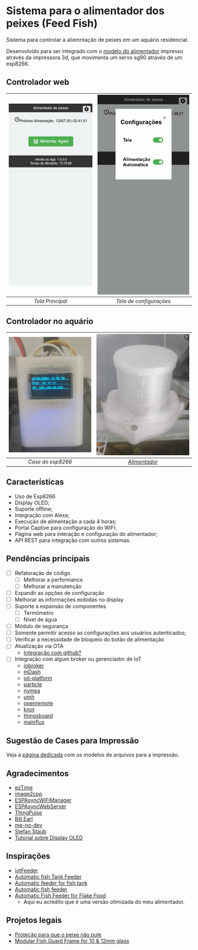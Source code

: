 # Sistema para o alimentador dos peixes (Feed Fish)

Sistema para controlar a aliemntação de peixes em um aquário residencial.

Desenvolvido para ser integrado com o [modelo do alimentador][1] impresso através da impressora 3d, que movimenta um servo sg90 através de um esp8266.

## Controlador web

| ![Index](docs/images/main.png) | ![Config](docs/images/config.png) |
| :----------------------------: | :-------------------------------: |
|        *Tela Principal*        |      *Tela de configurações*      |

## Controlador no aquário

| ![CASE ESP8266](docs/images/CaseEsp8266.jpeg) | ![Alimentador](docs/images/Alimentador.jpeg) |
| :-------------------------------------------: | :------------------------------------------: |
|               *Case do esp8266*               |              [*Alimentador*][1]              |


## Características

- Uso de Esp8266
- Display OLED;
- Suporte offline;
- Integração com Alexa;
- Execução de alimentação a cada 4 horas;
- Portal Captive para configuração do WIFI.
- Página web para interação e configuração do alimentador;
- API REST para integração com outros sistemas.

## Pendências principais

- [ ] Refatoração de código
  - [ ] Melhorar a performance
  - [ ] Melhorar a manutenção
- [ ] Expandir as opções de configuração
- [ ] Melhorar as informações exibidas no display
- [ ] Suporte a expansão de componentes
  - [ ] Termômetro 
  - [ ] Nível de água
- [ ]  Módulo de segurança
  - [ ] Somente permitir acesso as configurações aos usuários autenticados;
  - [ ] Verificar a necessidade de bloqueio do botão de alimentação
- [ ] Atualização via OTA
  - [Integração com github?](https://blog.squix.org/2016/06/esp8266-continuous-delivery-pipeline-push-to-production.html)
- [ ] Integração com algum broker ou gerenciador de IoT
  - [iobroker](https://www.iobroker.net/)
  - [mDash](https://www.cnx-software.com/2019/08/20/mdash-cloud-platform-for-iot-devices-targets-esp8266-esp32-stm32-and-ti-cc3220-wireless-mcus/)
  - [iot-platform](https://www.aylanetworks.com/iot-platform)
  - [particle](https://www.particle.io)
  - [nymea](https://github.com/nymea)
  - [umh](https://www.umh.app/umh-integrated-platform-editions-and-pricing)
  - [openremote](https://www.openremote.io)
  - [knot](https://knot-devel.cesar.org.br/index.html)
  - [thingsboard](https://thingsboard.io)
  - [mainflux](https://mainflux.com/)


## Sugestão de Cases para Impressão

Veja a [página dedicada](docs/modelos_stl.md) com os modelos de arquivos para a impressão.


## Agradecimentos

- [ezTime](https://github.com/ropg/ezTime)
- [image2cpp](https://javl.github.io/image2cpp/)
- [ESPAsyncWiFiManager](https://github.com/alanswx/ESPAsyncWiFiManager)
- [ESPAsyncWebServer](https://github.com/esphome/ESPAsyncWebServer) 
- [ThingPulse](https://github.com/ThingPulse/esp8266-weather-station)
- [Bill Earl](https://learn.adafruit.com/multi-tasking-the-arduino-part-1/overview)
- [me-no-dev](https://github.com/me-no-dev/ESPAsyncWebServer)
- [Stefan Staub](https://github.com/sstaub/Ticker)
- [Tutorial sobre Display OLED](https://lastminuteengineers.com/oled-display-esp8266-tutorial/)

## Inspirações

- [iotFeeder](https://github.com/reivaxy/iotFeeder)
- [Automatic fish Tank Feeder](https://www.printables.com/model/582823/)
- [Automatic feeder for fish tank](https://www.printables.com/model/327334-automatic-feeder-for-fish-tank)
- [Automatic fish feeder](https://www.printables.com/model/32334-automatic-fish-feeder)
- [Automatic Fish Feeder for Flake Food](https://www.thingiverse.com/thing:6378659) 
  - Aqui eu acredito que é uma versão otimizada do meu alimentador.
## Projetos legais

- [Proteção para que o peixe não pule](https://www.thingiverse.com/thing:6583076)
- [Modular Fish Guard Frame for 10 & 12mm glass](https://www.thingiverse.com/thing:5177233)


[1]: https://cults3d.com/en/3d-model/tool/automatic-fish-feeder